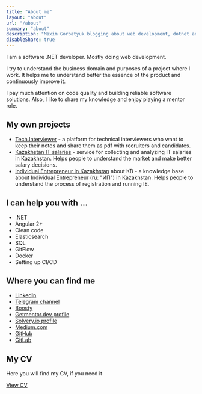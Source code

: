 ```yaml
---
title: "About me"
layout: "about"
url: "/about"
summary: "about"
description: "Maxim Gorbatyuk blogging about web development, dotnet and frontend programming, and life."
disableShare: true
---
```


I am a software .NET developer. Mostly doing web development. 

I try to understand the business domain and purposes of a project where I work. It helps me to understand better the essence of the product and continuously improve it.

I pay much attention on code quality and building reliable software solutions. Also, I like to share my knowledge and enjoy playing a mentor role.

## My own projects

- [Tech.Interviewer](https://techinterview.space) - a platform for technical interviewers who want to keep their notes and share them as pdf with recruiters and candidates.
- [Kazakhstan IT salaries](https://techinterview.space/salaries) - service for collecting and analyzing IT salaries in Kazakhstan. Helps people to understand the market and make better salary decisions.
- [Individual Entrepreneur in Kazakhstan](https://maximgorbatyuk.notion.site/Business-staff-e7e9dbadcbf54030b3b92105d96cd98d?pvs=4) about KB - a knowledge base about Individual Entrepreneur (ru: "ИП") in Kazakhstan. Helps people to understand the process of registration and running IE.

## I can help you with ...

- .NET
- Angular 2+
- Clean code
- Elasticsearch
- SQL
- GitFlow
- Docker
- Setting up CI/CD

## Where you can find me

- [LinkedIn](https://www.linkedin.com/in/maxim-gorbatyuk-240801bb/)
- [Telegram channel](https://t.me/mgorbatyuk_dev)
- [Boosty](https://boosty.to/ake111aa)
- [Getmentor.dev profile](https://getmentor.dev/mentor/maxim-gorbatyuk-437)
- [Solvery.io profile](https://solvery.io/ru/mentor/maximgorbatyuk)
- [Medium.com](https://maximgorbatyuk.medium.com)
- [GitHub](https://github.com/maximgorbatyuk)
- [GitLab](https://gitlab.com/m.gorbatyuk)

## My CV

Here you will find my CV, if you need it

[View CV](/pdf/Maxim_gorbatyuk_CV.pdf)
